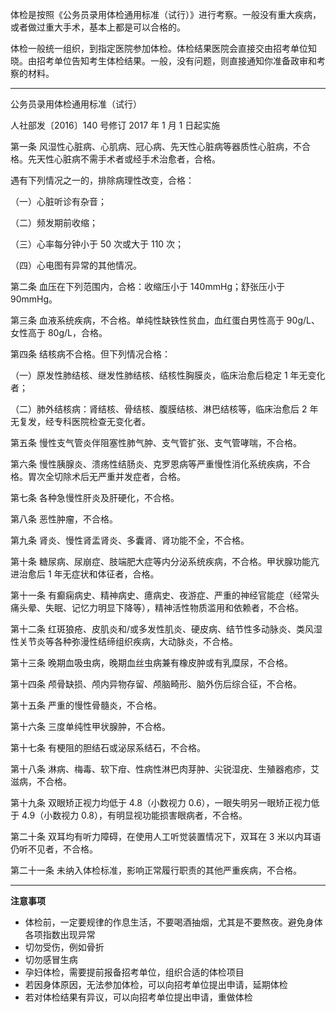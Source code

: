 体检是按照《公务员录用体检通用标准（试行）》进行考察。一般没有重大疾病，或者做过重大手术，基本上都是可以合格的。

体检一般统一组织，到指定医院参加体检。体检结果医院会直接交由招考单位知晓。由招考单位告知考生体检结果。一般，没有问题，则直接通知你准备政审和考察的材料。

---

公务员录用体检通用标准（试行）

人社部发〔2016〕140 号修订 2017 年 1 月 1 日起实施

第一条 风湿性心脏病、心肌病、冠心病、先天性心脏病等器质性心脏病，不合格。先天性心脏病不需手术者或经手术治愈者，合格。

遇有下列情况之一的，排除病理性改变，合格：

（一）心脏听诊有杂音；

（二）频发期前收缩；

（三）心率每分钟小于 50 次或大于 110 次；

（四）心电图有异常的其他情况。

第二条 血压在下列范围内，合格：收缩压小于 140mmHg；舒张压小于 90mmHg。

第三条 血液系统疾病，不合格。单纯性缺铁性贫血，血红蛋白男性高于 90g/L、女性高于 80g/L，合格。

第四条 结核病不合格。但下列情况合格：

（一）原发性肺结核、继发性肺结核、结核性胸膜炎，临床治愈后稳定 1 年无变化者；

（二）肺外结核病：肾结核、骨结核、腹膜结核、淋巴结核等，临床治愈后 2 年无复发，经专科医院检查无变化者。

第五条 慢性支气管炎伴阻塞性肺气肿、支气管扩张、支气管哮喘，不合格。

第六条 慢性胰腺炎、溃疡性结肠炎、克罗恩病等严重慢性消化系统疾病，不合格。胃次全切除术后无严重并发症者，合格。

第七条 各种急慢性肝炎及肝硬化，不合格。

第八条 恶性肿瘤，不合格。

第九条 肾炎、慢性肾盂肾炎、多囊肾、肾功能不全，不合格。

第十条 糖尿病、尿崩症、肢端肥大症等内分泌系统疾病，不合格。甲状腺功能亢进治愈后 1 年无症状和体征者，合格。

第十一条 有癫痫病史、精神病史、癔病史、夜游症、严重的神经官能症（经常头痛头晕、失眠、记忆力明显下降等），精神活性物质滥用和依赖者，不合格。

第十二条 红斑狼疮、皮肌炎和/或多发性肌炎、硬皮病、结节性多动脉炎、类风湿性关节炎等各种弥漫性结缔组织疾病，大动脉炎，不合格。

第十三条 晚期血吸虫病，晚期血丝虫病兼有橡皮肿或有乳糜尿，不合格。

第十四条 颅骨缺损、颅内异物存留、颅脑畸形、脑外伤后综合征，不合格。

第十五条 严重的慢性骨髓炎，不合格。

第十六条 三度单纯性甲状腺肿，不合格。

第十七条 有梗阻的胆结石或泌尿系结石，不合格。

第十八条 淋病、梅毒、软下疳、性病性淋巴肉芽肿、尖锐湿疣、生殖器疱疹，艾滋病，不合格。

第十九条 双眼矫正视力均低于 4.8（小数视力 0.6），一眼失明另一眼矫正视力低于 4.9（小数视力 0.8），有明显视功能损害眼病者，不合格。

第二十条 双耳均有听力障碍，在使用人工听觉装置情况下，双耳在 3 米以内耳语仍听不见者，不合格。

第二十一条 未纳入体检标准，影响正常履行职责的其他严重疾病，不合格。

---

**注意事项**

- 体检前，一定要规律的作息生活，不要喝酒抽烟，尤其是不要熬夜。避免身体各项指数出现异常
- 切勿受伤，例如骨折
- 切勿感冒生病
- 孕妇体检，需要提前报备招考单位，组织合适的体检项目
- 若因身体原因，无法参加体检，可以向招考单位提出申请，延期体检
- 若对体检结果有异议，可以向招考单位提出申请，重做体检
